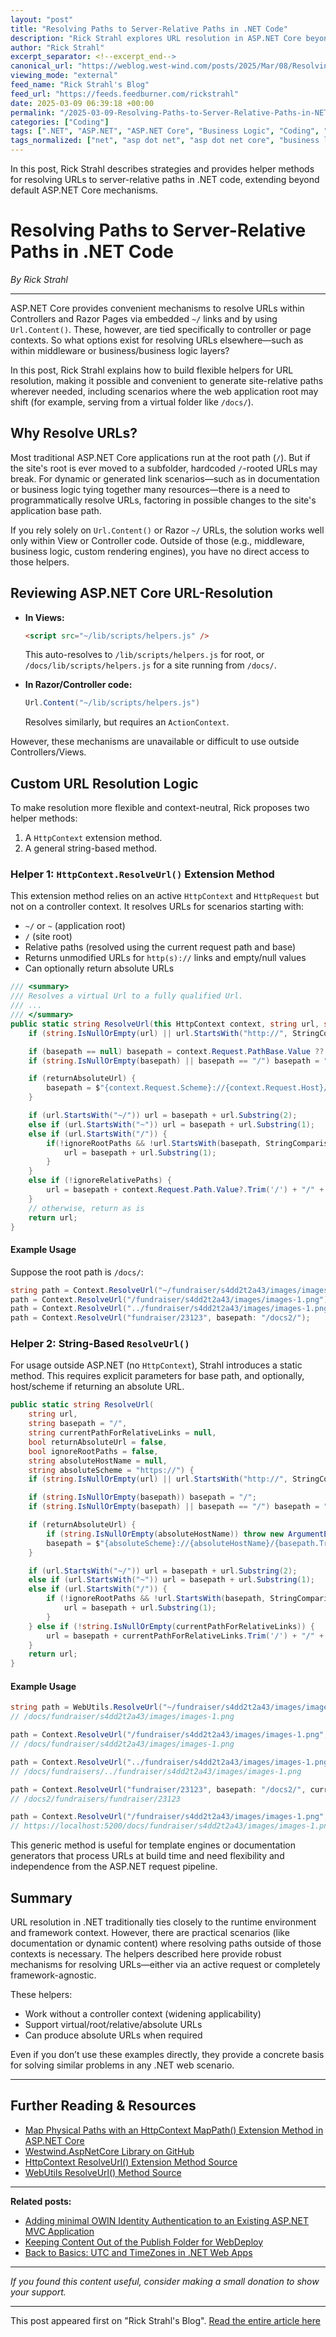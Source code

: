 ```yaml
---
layout: "post"
title: "Resolving Paths to Server-Relative Paths in .NET Code"
description: "Rick Strahl explores URL resolution in ASP.NET Core beyond controllers and Razor Pages by providing flexible helper methods. These helpers enable resolving URLs to site-relative paths from middleware or business logic, facilitating consistent link management, especially in sites running from virtual folders or dynamic documentation systems."
author: "Rick Strahl"
excerpt_separator: <!--excerpt_end-->
canonical_url: "https://weblog.west-wind.com/posts/2025/Mar/08/Resolving-Paths-To-Server-Relative-Paths-in-NET-Code"
viewing_mode: "external"
feed_name: "Rick Strahl's Blog"
feed_url: "https://feeds.feedburner.com/rickstrahl"
date: 2025-03-09 06:39:18 +00:00
permalink: "/2025-03-09-Resolving-Paths-to-Server-Relative-Paths-in-NET-Code.html"
categories: ["Coding"]
tags: [".NET", "ASP.NET", "ASP.NET Core", "Business Logic", "Coding", "Controllers", "Extension Methods", "Helpers", "HttpContext", "Middleware", "PathBase", "Posts", "Razor Pages", "URL Resolution", "Virtual Paths", "Web Development"]
tags_normalized: ["net", "asp dot net", "asp dot net core", "business logic", "coding", "controllers", "extension methods", "helpers", "httpcontext", "middleware", "pathbase", "posts", "razor pages", "url resolution", "virtual paths", "web development"]
---
```


In this post, Rick Strahl describes strategies and provides helper methods for resolving URLs to server-relative paths in .NET code, extending beyond default ASP.NET Core mechanisms.<!--excerpt_end-->

# Resolving Paths to Server-Relative Paths in .NET Code

*By Rick Strahl*

---

ASP.NET Core provides convenient mechanisms to resolve URLs within Controllers and Razor Pages via embedded `~/` links and by using `Url.Content()`. These, however, are tied specifically to controller or page contexts. So what options exist for resolving URLs elsewhere—such as within middleware or business/business logic layers?

In this post, Rick Strahl explains how to build flexible helpers for URL resolution, making it possible and convenient to generate site-relative paths wherever needed, including scenarios where the web application root may shift (for example, serving from a virtual folder like `/docs/`).

## Why Resolve URLs?

Most traditional ASP.NET Core applications run at the root path (`/`). But if the site's root is ever moved to a subfolder, hardcoded `/`-rooted URLs may break. For dynamic or generated link scenarios—such as in documentation or business logic tying together many resources—there is a need to programmatically resolve URLs, factoring in possible changes to the site's application base path.

If you rely solely on `Url.Content()` or Razor `~/` URLs, the solution works well only within View or Controller code. Outside of those (e.g., middleware, business logic, custom rendering engines), you have no direct access to those helpers.

## Reviewing ASP.NET Core URL-Resolution

- **In Views:**

  ```html
  <script src="~/lib/scripts/helpers.js" />
  ```

  This auto-resolves to `/lib/scripts/helpers.js` for root, or `/docs/lib/scripts/helpers.js` for a site running from `/docs/`.

- **In Razor/Controller code:**

  ```csharp
  Url.Content("~/lib/scripts/helpers.js")
  ```

  Resolves similarly, but requires an `ActionContext`.

However, these mechanisms are unavailable or difficult to use outside Controllers/Views.

## Custom URL Resolution Logic

To make resolution more flexible and context-neutral, Rick proposes two helper methods:

1. A `HttpContext` extension method.
2. A general string-based method.

### Helper 1: `HttpContext.ResolveUrl()` Extension Method

This extension method relies on an active `HttpContext` and `HttpRequest` but not on a controller context. It resolves URLs for scenarios starting with:

- `~/` or `~` (application root)
- `/` (site root)
- Relative paths (resolved using the current request path and base)
- Returns unmodified URLs for `http(s)://` links and empty/null values
- Can optionally return absolute URLs

```csharp
/// <summary>
/// Resolves a virtual Url to a fully qualified Url.
/// ...
/// </summary>
public static string ResolveUrl(this HttpContext context, string url, string basepath = null, bool returnAbsoluteUrl = false, bool ignoreRelativePaths = false, bool ignoreRootPaths = false) {
    if (string.IsNullOrEmpty(url) || url.StartsWith("http://", StringComparison.OrdinalIgnoreCase) || url.StartsWith("https://", StringComparison.OrdinalIgnoreCase)) return url;

    if (basepath == null) basepath = context.Request.PathBase.Value ?? string.Empty;
    if (string.IsNullOrEmpty(basepath) || basepath == "/") basepath = "/"; else basepath = "/" + basepath.Trim('/') + "/";

    if (returnAbsoluteUrl) {
        basepath = $"{context.Request.Scheme}://{context.Request.Host}/{basepath.TrimStart('/')}";
    }

    if (url.StartsWith("~/")) url = basepath + url.Substring(2);
    else if (url.StartsWith("~")) url = basepath + url.Substring(1);
    else if (url.StartsWith("/")) {
        if(!ignoreRootPaths && !url.StartsWith(basepath, StringComparison.OrdinalIgnoreCase)) {
            url = basepath + url.Substring(1);
        }
    }
    else if (!ignoreRelativePaths) {
        url = basepath + context.Request.Path.Value?.Trim('/') + "/" + url.TrimStart('/');
    }
    // otherwise, return as is
    return url;
}
```

#### Example Usage

Suppose the root path is `/docs/`:

```csharp
string path = Context.ResolveUrl("~/fundraiser/s4dd2t2a43/images/images-1.png"); // /docs/fundraiser/s4dd2t2a43/images/images-1.png
path = Context.ResolveUrl("/fundraiser/s4dd2t2a43/images/images-1.png");           // /docs/fundraiser/s4dd2t2a43/images/images-1.png
path = Context.ResolveUrl("../fundraiser/s4dd2t2a43/images/images-1.png");        // /docs/fundraisers/../fundraiser/s4dd2t2a43/images/images-1.png
path = Context.ResolveUrl("fundraiser/23123", basepath: "/docs2/");             // /docs2/fundraisers/fundraiser/23123
```

### Helper 2: String-Based `ResolveUrl()`

For usage outside ASP.NET (no `HttpContext`), Strahl introduces a static method. This requires explicit parameters for base path, and optionally, host/scheme if returning an absolute URL.

```csharp
public static string ResolveUrl(
    string url,
    string basepath = "/",
    string currentPathForRelativeLinks = null,
    bool returnAbsoluteUrl = false,
    bool ignoreRootPaths = false,
    string absoluteHostName = null,
    string absoluteScheme = "https://") {
    if (string.IsNullOrEmpty(url) || url.StartsWith("http://", StringComparison.OrdinalIgnoreCase) || url.StartsWith("https://", StringComparison.OrdinalIgnoreCase)) return url;

    if (string.IsNullOrEmpty(basepath)) basepath = "/";
    if (string.IsNullOrEmpty(basepath) || basepath == "/") basepath = "/"; else basepath = "/" + basepath.Trim('/') + "/";

    if (returnAbsoluteUrl) {
        if (string.IsNullOrEmpty(absoluteHostName)) throw new ArgumentException("Host name is required if you return absolute Urls");
        basepath = $"{absoluteScheme}://{absoluteHostName}/{basepath.TrimStart('/')}";
    }

    if (url.StartsWith("~/")) url = basepath + url.Substring(2);
    else if (url.StartsWith("~")) url = basepath + url.Substring(1);
    else if (url.StartsWith("/")) {
        if (!ignoreRootPaths && !url.StartsWith(basepath, StringComparison.OrdinalIgnoreCase)) {
            url = basepath + url.Substring(1);
        }
    } else if (!string.IsNullOrEmpty(currentPathForRelativeLinks)) {
        url = basepath + currentPathForRelativeLinks.Trim('/') + "/" + url.TrimStart('/');
    }
    return url;
}
```

#### Example Usage

```csharp
string path = WebUtils.ResolveUrl("~/fundraiser/s4dd2t2a43/images/images-1.png", "/docs/");
// /docs/fundraiser/s4dd2t2a43/images/images-1.png

path = Context.ResolveUrl("/fundraiser/s4dd2t2a43/images/images-1.png", "/docs/");
// /docs/fundraiser/s4dd2t2a43/images/images-1.png

path = Context.ResolveUrl("../fundraiser/s4dd2t2a43/images/images-1.png", "/docs/", currentPathForRelativeLinks: "fundraisers/");
// /docs/fundraisers/../fundraiser/s4dd2t2a43/images/images-1.png

path = Context.ResolveUrl("fundraiser/23123", basepath: "/docs2/", currentPathForRelativeLinks: "fundraisers/");
// /docs2/fundraisers/fundraiser/23123

path = Context.ResolveUrl("/fundraiser/s4dd2t2a43/images/images-1.png", "/docs/", absoluteHostName: "localhost:5200");
// https://localhost:5200/docs/fundraiser/s4dd2t2a43/images/images-1.png
```

This generic method is useful for template engines or documentation generators that process URLs at build time and need flexibility and independence from the ASP.NET request pipeline.

## Summary

URL resolution in .NET traditionally ties closely to the runtime environment and framework context. However, there are practical scenarios (like documentation or dynamic content) where resolving paths outside of those contexts is necessary. The helpers described here provide robust mechanisms for resolving URLs—either via an active request or completely framework-agnostic.

These helpers:

- Work without a controller context (widening applicability)
- Support virtual/root/relative/absolute URLs
- Can produce absolute URLs when required

Even if you don’t use these examples directly, they provide a concrete basis for solving similar problems in any .NET web scenario.

---

## Further Reading & Resources

- [Map Physical Paths with an HttpContext MapPath() Extension Method in ASP.NET Core](https://weblog.west-wind.com/posts/2023/Aug/15/Map-Physical-Paths-with-an-HttpContextMapPath-Extension-Method-in-ASPNET)
- [Westwind.AspNetCore Library on GitHub](https://github.com/RickStrahl/Westwind.AspNetCore)
- [HttpContext ResolveUrl() Extension Method Source](https://github.com/RickStrahl/Westwind.AspNetCore/blob/master/Westwind.AspNetCore/Extensions/HttpContextExtensions.cs#L88)
- [WebUtils ResolveUrl() Method Source](https://github.com/RickStrahl/Westwind.AspNetCore/blob/master/Westwind.AspNetCore/Utilities/WebUtils.cs#L209)

---

**Related posts:**

- [Adding minimal OWIN Identity Authentication to an Existing ASP.NET MVC Application](https://weblog.west-wind.com/posts/2015/Apr/29/Adding-minimal-OWIN-Identity-Authentication-to-an-Existing-ASPNET-MVC-Application)
- [Keeping Content Out of the Publish Folder for WebDeploy](https://weblog.west-wind.com/posts/2022/Aug/24/Keeping-Content-Out-of-the-Publish-Folder-for-WebDeploy)
- [Back to Basics: UTC and TimeZones in .NET Web Apps](https://weblog.west-wind.com/posts/2015/Feb/10/Back-to-Basics-UTC-and-TimeZones-in-NET-Web-Apps)

---

*If you found this content useful, consider making a small donation to show your support.*

---

This post appeared first on "Rick Strahl's Blog". [Read the entire article here](https://weblog.west-wind.com/posts/2025/Mar/08/Resolving-Paths-To-Server-Relative-Paths-in-NET-Code)
